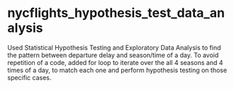 # nycflights_hypothesis_test_data_analysis
Used Statistical Hypothesis Testing and Exploratory Data Analysis to find the pattern between departure delay and season/time of a day.
To avoid repetition of a code, added for loop to iterate over the all 4 seasons and 4 times of a day, to match each one and perform hypothesis testing on those specific cases.
